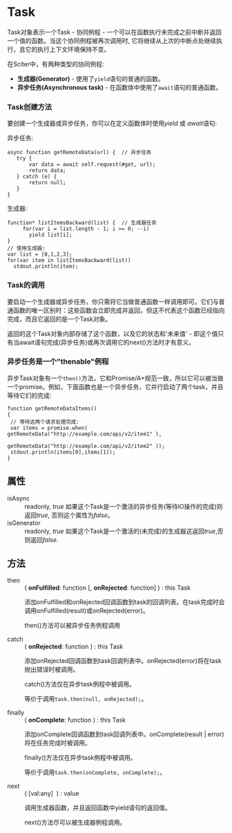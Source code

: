 # Task

<p>Task对象表示一个Task - 协同例程 - 一个可以在函数执行未完成之前中断并返回一个值的函数。当这个协同例程被再次调用时, 它将继续从上次的中断点处继续执行，且它的执行上下文环境保持不变。</p>
  <p>在Sciter中，有两种类型的协同例程: </p>
  <ul>
    <li><strong>生成器(Generator)</strong> - 使用了<code>yield</code>语句的普通的函数。</li>
    <li><strong>异步任务(Asynchronous task)</strong> - 在函数体中使用了<code>await</code>语句的普通函数。</li></ul>
  <h3>Task创建方法</h3>
  <p>要创建一个生成器或异步任务，你可以在定义函数体时使用<em>yield</em> 或 <em>await</em>语句: </p>
  <p>异步任务:</p>
  <pre v-pre><code>async function getRemoteData(url) {  // 异步任务
   try { 
       var data = await self.request(#get, url);
       return data;
   } catch (e) {
       return null; 
   }
}
</code></pre>
  <p>生成器:</p>
  <pre v-pre><code>function* listItemsBackward(list) {  // 生成器任务
     for(var i = list.length - 1; i >= 0; --i)
       yield list[i];
}
// 使用生成器:
var list = [0,1,2,3];
for(var item in listItemsBackward(list))
  stdout.println(item);
</code></pre>
  <dl>
    <h3>Task的调用</h3>
    <p>要启动一个生成器或异步任务，你只需将它当做普通函数一样调用即可。它们与普通函数的唯一区别时：这些函数会立即完成并返回，但这不代表这个函数已经指向完成，而且它返回的是一个Task对象。</p>
    <p>返回的这个Task对象内部存储了这个函数，以及它的状态和'未来值' - 即这个值只有当await语句完成(异步任务)或再次调用它的next()方法时才有意义。</p>
    <h3>异步任务是一个&quot;thenable&quot;例程</h3>
    <p>异步Task对象有一个<code>then()</code>方法，它和Promise/A+规范一致，所以它可以被当做一个promise。例如，下面函数也是一个异步任务，它并行启动了两个task，并且等待它们的完成: </p>
    <pre v-pre><code>function getRemoteDataItems() 
{
 // 等待这两个请求处理完成:
 var items = promise.when( getRemoteData(&quot;http://example.com/api/v2/item1&quot; ),
                           getRemoteData(&quot;http://example.com/api/v2/item2&quot; ));
 stdout.println(items[0],items[1]);
}
</code></pre>
    <h2>属性</h2>
    <dt>isAsync</dt>
    <dd>readonly, <em>true</em> 如果这个Task是一个激活的异步任务(等待IO操作的完成)则返回<em>true</em>, 否则这个属性为<em>false</em>。</dd>
    <dt>isGenerator</dt>
    <dd>readonly, <em>true</em> 如果这个Task是一个激活的(未完成)的生成器这返回<em>true</em>,否则返回<em>false</em>.</dd>
    <h2>方法</h2>
    <dt>then</dt>
    <dd>
      <div>( <strong>onFulfilled</strong>: function [, <strong>onRejected</strong>: function] ) : this Task</div>
      <p>添加onFulfilled和onRejected回调函数到task的回调列表。在task完成时会调用onFulfilled(result)或onRejected(error)。</p>
      <p>then()方法可以被异步任务例程调用</p></dd>
    <dt>catch</dt>
    <dd>
      <div>( <strong>onRejected</strong>: function ) : this Task</p>
      <p>添加onRejected回调函数到task回调列表中。onRejected(error)将在task抛出错误时被调用。</p></div>
      <p>catch()方法仅在异步task例程中被调用。</p>
      <p>等价于调用<code>task.then(null, onRejected);</code>。</p></dd>
    <dt>finally</dt>
    <dd>
      <div>( <strong>onComplete</strong>: function ) : this Task</div>
      <p>添加onComplete回调函数到task回调列表中。onComplete(result | error)将在任务完成时被调用。</p>
      <p>finally()方法仅在异步task例程中被调用。</p>
      <p>等价于调用<code>task.then(onComplete, onComplete);</code>。</p></dd>
    <dt>next</dt>
    <dd>
      <div>( [val:any] &nbsp;) : value</div>
      <p>调用生成器函数，并且返回函数中yield语句的返回值。</p>
      <p>next()方法尽可以被生成器例程调用。</p></dd></dl>